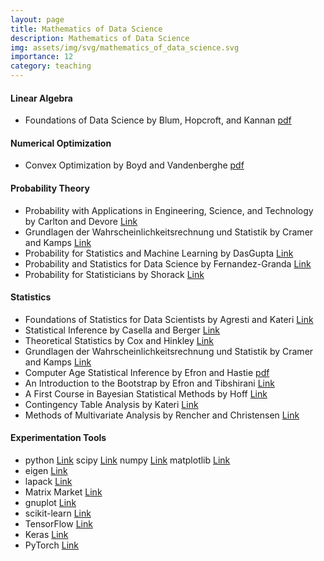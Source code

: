 ```yaml
---
layout: page
title: Mathematics of Data Science
description: Mathematics of Data Science
img: assets/img/svg/mathematics_of_data_science.svg
importance: 12
category: teaching
---
```


#### Linear Algebra

* Foundations of Data Science by Blum, Hopcroft, and Kannan [pdf](https://home.ttic.edu/~avrim/book.pdf)

#### Numerical Optimization

* Convex Optimization by Boyd and Vandenberghe [pdf](https://web.stanford.edu/~boyd/cvxbook/bv_cvxbook.pdf)  

#### Probability Theory

* Probability with Applications in Engineering, Science, and Technology by Carlton and Devore [Link](https://link.springer.com/book/10.1007/978-3-319-52401-6)
* Grundlagen der Wahrscheinlichkeitsrechnung und Statistik by Cramer and Kamps [Link](https://link.springer.com/book/10.1007/978-3-662-60552-3)
* Probability for Statistics and Machine Learning by DasGupta [Link](https://link.springer.com/book/10.1007/978-1-4419-9634-3)
* Probability and Statistics for Data Science by Fernandez-Granda [Link](https://math.nyu.edu/~cfgranda/index.html)
* Probability for Statisticians by Shorack [Link](https://link.springer.com/book/10.1007/978-3-319-52207-4)

#### Statistics

* Foundations of Statistics for Data Scientists by Agresti and Kateri [Link](https://www.taylorfrancis.com/books/mono/10.1201/9781003159834/foundations-statistics-data-scientists-alan-agresti-maria-kateri)
* Statistical Inference by Casella and Berger [Link](https://www.google.de/books/edition/Statistical_Inference/0x_vAAAAMAAJ?hl=en&gbpv=0&bsq=Statistical%20Inference%20by%20Casella%20and%20Berger%20Duxbury)
* Theoretical Statistics by Cox and Hinkley [Link](https://www.routledge.com/Theoretical-Statistics/Cox-Hinkley/p/book/9780412161605)
* Grundlagen der Wahrscheinlichkeitsrechnung und Statistik by Cramer and Kamps [Link](https://link.springer.com/book/10.1007/978-3-662-60552-3)
* Computer Age Statistical Inference by Efron and Hastie [pdf](https://hastie.su.domains/CASI_files/PDF/casi.pdf)
* An Introduction to the Bootstrap by Efron and Tibshirani [Link](https://www.taylorfrancis.com/books/mono/10.1201/9780429246593/introduction-bootstrap-bradley-efron-tibshirani)
* A First Course in Bayesian Statistical Methods by Hoff [Link](https://link.springer.com/book/10.1007/978-0-387-92407-6)
* Contingency Table Analysis by Kateri [Link](https://link.springer.com/book/10.1007/978-0-8176-4811-4) 
* Methods of Multivariate Analysis by Rencher and Christensen [Link](https://onlinelibrary.wiley.com/doi/book/10.1002/9781118391686)

#### Experimentation Tools

* python [Link](https://www.python.org/) scipy [Link](https://scipy.org/) numpy [Link](https://numpy.org/) matplotlib [Link](https://matplotlib.org/)
* eigen [Link](https://eigen.tuxfamily.org/index.php?title=Main_Page)
* lapack [Link](https://netlib.org/lapack/)
* Matrix Market [Link](https://math.nist.gov/MatrixMarket/)
* gnuplot [Link](http://www.gnuplot.info/)
* scikit-learn [Link](https://scikit-learn.org/stable/)
* TensorFlow [Link](https://www.tensorflow.org/)
* Keras [Link](https://keras.io/)
* PyTorch [Link](https://pytorch.org/)

